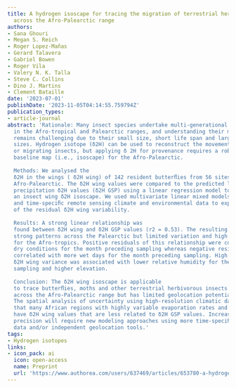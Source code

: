 ```yaml
---
title: A hydrogen isoscape for tracing the migration of terrestrial herbivorous insects
  across the Afro-Palearctic range
authors:
- Sana Ghouri
- Megan S. Reich
- Roger Lopez-Mañas
- Gerard Talavera
- Gabriel Bowen
- Roger Vila
- Valery N. K. Talla
- Steve C. Collins
- Dino J. Martins
- Clement Bataille
date: '2023-07-01'
publishDate: '2023-11-05T04:14:55.759794Z'
publication_types:
- article-journal
abstract: 'Rationale: Many insect species undertake multi-generational migrations
  in the Afro-tropical and Palearctic ranges, and understanding their migratory connectivity
  remains challenging due to their small size, short life span and large population
  sizes. Hydrogen isotope (δ2H) can be used to reconstruct the movement of dispersing
  or migrating insects, but applying δ 2H for provenance requires a robust isotope
  baseline map (i.e., isoscape) for the Afro-Palearctic. 
  
  Methods: We analysed the
  δ2H in the wings ( δ2H wing) of 142 resident butterﬂies from 56 sites across the
  Afro-Palearctic. The δ2H wing values were compared to the predicted local growing-season
  precipitation δ2H values (δ2H GSP) using a linear regression model to develop
  an insect wing δ2H isoscape. We used multivariate linear mixed models and high-resolution
  and time-speciﬁc remote sensing climate and environmental data to explore the controls
  of the residual δ2H wing variability. 
 
  Results: A strong linear relationship was
  found between δ2H wing and δ2H GSP values (r2 = 0.53). The resulting isoscape showed
  strong patterns across the Palearctic but limited variation and high uncertainty
  for the Afro-tropics. Positive residuals of this relationship were correlated with
  dry conditions for the month preceding sampling whereas negative residuals were
  correlated with more wet days for the month preceding sampling. High intra-site
  δ2H wing variance was associated with lower relative humidity for the month preceding
  sampling and higher elevation. 
 
  Conclusion: The δ2H wing isoscape is applicable
  to trace butterﬂies, moths and other terrestrial herbivorous insects that migrate
  across the Afro-Palearctic range but has limited geolocation potential in the Afro-tropics.
  The spatial analysis of uncertainty using high-resolution climatic data demonstrated
  that many African regions with highly variable evaporation rates and relative humidity
  have δ2H wing values that are less related to δ2H GSP values. Increasing geolocation
  precision will require new modeling approaches using more time-speciﬁc environmental
  data and/or independent geolocation tools.'
tags:
- Hydrogen isotopes
links:
- icon_pack: ai
  icon: open-access
  name: Preprint
  url: 'https://www.authorea.com/users/637469/articles/653780-a-hydrogen-isoscape-for-tracing-the-migration-of-terrestrial-herbivorous-insects-across-the-afro-palearctic-range?commit=cb0232fa2061bf8b0cae109a89d349e6bc26ee56'
---
```

